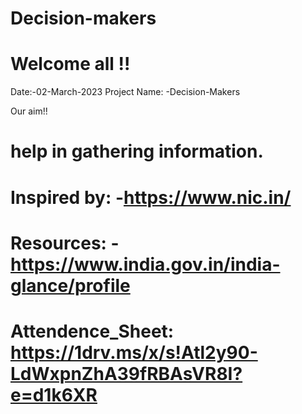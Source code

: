 # Decision-makers
# Welcome all !!
 Date:-02-March-2023
 Project Name: -Decision-Makers 
 
 Our aim!!
 # help in gathering information. 
 # Inspired by: -https://www.nic.in/
 # Resources: -https://www.india.gov.in/india-glance/profile
 # Attendence_Sheet: https://1drv.ms/x/s!Atl2y90-LdWxpnZhA39fRBAsVR8I?e=d1k6XR
